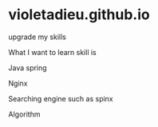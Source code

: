 # violetadieu.github.io
upgrade my skills

What I want to learn skill is

Java spring

Nginx

Searching engine such as spinx

Algorithm
